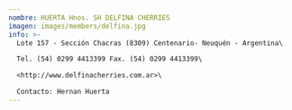 ```yaml
---
nombre: HUERTA Hnos. SH DELFINA CHERRIES
imagen: images/members/delfina.jpg
info: >-
  Lote 157 - Sección Chacras (8309) Centenario- Neuquén - Argentina\

  Tel. (54) 0299 4413399 Fax. (54) 0299 4413399\

  <http://www.delfinacherries.com.ar>\

  Contacto: Hernan Huerta                                                                                                                                             E-mail: hernanhuerta@delfinacherries.com.ar
---
```

